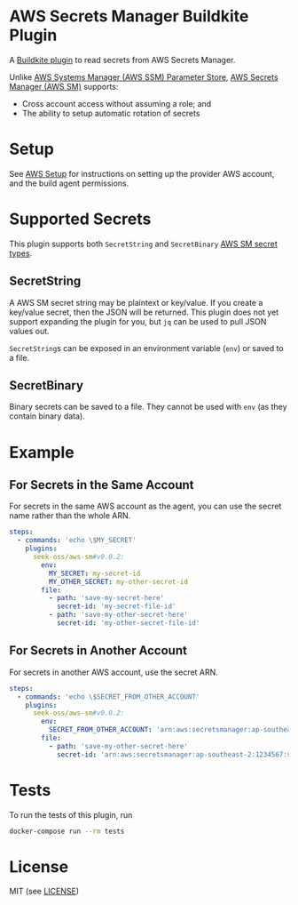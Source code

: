 # AWS Secrets Manager Buildkite Plugin

A [Buildkite plugin](https://buildkite.com/docs/agent/v3/plugins) to read secrets from AWS Secrets Manager.

Unlike [AWS Systems Manager (AWS SSM) Parameter Store](https://aws.amazon.com/systems-manager/), [AWS Secrets Manager (AWS SM)](https://aws.amazon.com/secrets-manager/) supports:

 - Cross account access without assuming a role; and
 - The ability to setup automatic rotation of secrets

# Setup

See [AWS Setup](./AWSSETUP.md) for instructions on setting up the provider AWS account, and the build agent permissions.

# Supported Secrets

This plugin supports both `SecretString` and `SecretBinary` [AWS SM secret types](https://docs.aws.amazon.com/secretsmanager/latest/apireference/API_GetSecretValue.html).

## SecretString

A AWS SM secret string may be plaintext or key/value. If you create a key/value secret, then the JSON will be returned. This plugin does not yet support expanding the plugin for you, but `jq` can be used to pull JSON values out.

`SecretString`s can be exposed in an environment variable (`env`) or saved to a file.

## SecretBinary

Binary secrets can be saved to a file. They cannot be used with `env` (as they contain binary data).

# Example

## For Secrets in the Same Account

For secrets in the same AWS account as the agent, you can use the secret name rather than the whole ARN.

```yml
steps:
  - commands: 'echo \$MY_SECRET'
    plugins:
      seek-oss/aws-sm#v0.0.2:
        env:
          MY_SECRET: my-secret-id
          MY_OTHER_SECRET: my-other-secret-id
        file:
          - path: 'save-my-secret-here'
            secret-id: 'my-secret-file-id'
          - path: 'save-my-other-secret-here'
            secret-id: 'my-other-secret-file-id'
```

## For Secrets in Another Account

For secrets in another AWS account, use the secret ARN.

```yml
steps:
  - commands: 'echo \$SECRET_FROM_OTHER_ACCOUNT'
    plugins:
      seek-oss/aws-sm#v0.0.2:
        env:
          SECRET_FROM_OTHER_ACCOUNT: 'arn:aws:secretsmanager:ap-southeast-2:1234567:secret:my-global-secret'
        file:
          - path: 'save-my-other-secret-here'
            secret-id: 'arn:aws:secretsmanager:ap-southeast-2:1234567:secret:my-global-file-secret'
```

# Tests

To run the tests of this plugin, run
```sh
docker-compose run --rm tests
```

# License

MIT (see [LICENSE](LICENSE))
